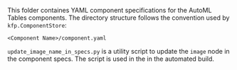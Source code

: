 This folder containes YAML component specifications for the AutoML Tables components. 
The directory structure follows the convention used by `kfp.ComponentStore`:

`<Component Name>/component.yaml`

`update_image_name_in_specs.py` is a utility script to update the `image` node in the component specs. The script is used in the in the automated build.

